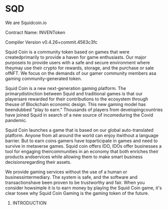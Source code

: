# SQD
We are Squidcoin.io

Contract Name:
INVENToken


Compiler Version
v0.4.26+commit.4563c3fc




Squid Coin is a community token based on games that were createdprimarily to provide a haven for game enthusiasts. Our major purposeis to provide users with a safe and secure environment where theymay use their crypto for rewards, storage, and the purchase or sale ofNFT. We focus on the demands of our gamer community members asa gaming community-generated token.


Squid Coin is a new next-generation gaming platform. The primarydistinction between Squid and traditional games is that our playersare rewarded for their contributions to the ecosystem through theuse of Blockchain economic design. This new gaming model has beendubbed "play to earn." Thousands of players from developingcountries have joined Squid in search of a new source of incomeduring the Covid pandemic.


Squid Coin launches a game that is based on our global auto-translated platform. Anyone from all around the world can enjoy itwithout a language barrier. But to earn coins gamers have toparticipate in games and need to survive in metaverse games.
Squid coin offers IDO, IDOs offer businesses a tool for engaging theircommunities in an economy that both enriches their products andservices while allowing them to make smart business decisionsregarding their assets.



We provide gaming services without the use of a human or businessintermediary. The system is safe, and the software and transactionshave been proven to be trustworthy and fair. When you consider howsimple it is to earn money by playing the Squid Coin game, it's clear tosee why Squid Coin Gaming is the gaming token of the future.
01. INTRODUCTION
